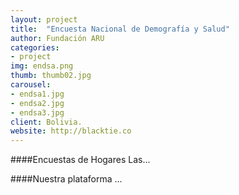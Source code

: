 ```yaml
---
layout: project
title:  "Encuesta Nacional de Demografía y Salud"
author: Fundación ARU
categories:
- project
img: endsa.png
thumb: thumb02.jpg
carousel:
- endsa1.jpg
- endsa2.jpg
- endsa3.jpg
client: Bolivia.
website: http://blacktie.co
---
```

####Encuestas de Hogares
Las...

####Nuestra plataforma
...